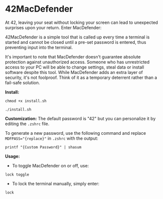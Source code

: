 # 42MacDefender

At 42, leaving your seat without locking your screen can lead to unexpected surprises upon your return. Enter MacDefender:

42MacDefender is a simple tool that is called up every time a terminal is started and cannot be closed until a pre-set password is entered, thus preventing input into the terminal.

It's important to note that MacDefender doesn't guarantee absolute protection against unauthorized access. Someone who has unrestricted access to your PC will be able to change settings, steal data or install software despite this tool. While MacDefender adds an extra layer of security, it's not foolproof. Think of it as a temporary deterrent rather than a fail-safe solution.

**Install:**
```
chmod +x install.sh
```
```
./install.sh
```

**Customization:**
The default password is "42" but you can personalize it by editing the `.zshrc` file.

To generate a new password, use the following command and replace `MDFPASS="{replace}"` in `.zshrc` with the output:
```
printf "{Custom Password}" | shasum
```

**Usage:**
- To toggle MacDefender on or off, use:
```
lock toggle
```
- To lock the terminal manually, simply enter:
```
lock
```
